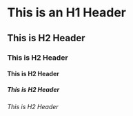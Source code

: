 # This is an H1 Header
## This is H2 Header
### This is H2 Header
#### This is H2 Header
##### This is H2 Header
###### This is H2 Header
